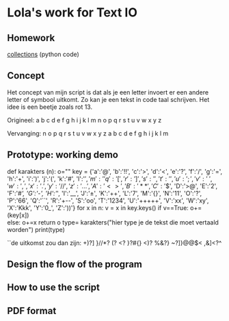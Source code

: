# Lola's work for Text IO 

## Homework
[collections]() (python code)

## Concept

Het concept van mijn script is dat als je een letter invoert er een andere letter of symbool uitkomt. Zo kan je een tekst in code taal schrijven. Het idee is een beetje zoals rot 13. 

Origineel:  	a	b	c	d	e	f	g	h	i	j	k	l	m	n	o	p	q	r	s	t	u	v	w	x	y	z

Vervanging:  	n	o	p	q	r	s	t	u	v	w	x	y	z	a	b	c	d	e	f	g	h	i	j	k	l	m


## Prototype: working demo

def karakters (n):
    o=""
    key = {'a':'@', 'b':'!!', 'c':'>', 'd':'<', 'e':'?', 'f':'/', 'g':'=', 'h':'+', 
       'i':')', 'j':'(', 'k':'#', 'l':'$', 'm':'%', 'n':'^', 'o':'&', 'p':'*', 
       'q':'[', 'r':']', 's':'{', 't':'}', 'u':';', 'v':'~', 'w':',', 'x':'.',
       'y':'//', 'z':'...', 'A':'<>', 'B':'**', 'C':'$$', 'D':'>@', 'E':'2', 'F':'#_', 
       'G':'-', 'H':'_', 'I':'__', 'J':'±', 'K':'++', 'L':'7', 'M':'{}', 'N':'11', 
       'O':'?', 'P':'66', 'Q':'``', 'R':'+--', 'S':'oo', 'T':'1234', 'U':'+++++', 'V':'xx', 
       'W':'xy', 'X':'Kkk', 'Y':'0_', 'Z':'))'}
    for x in n:
        v = x in key.keys()
        if v==True:
            o+=(key[x])   
        else:
            o+=x
    return o
type= karakters("hier type je de tekst die moet vertaald worden")
print(type)



``de uitkomst zou dan zijn: +)?] }//*? (? <? }?#{} <)? %&?} ~?]}@@$< ,&]<?^

## Design the flow of the program

## How to use the script

## PDF format 
			
